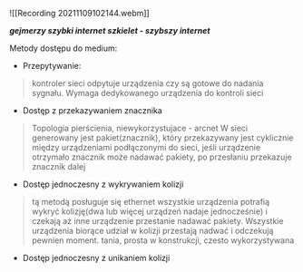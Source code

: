 
![[Recording 20211109102144.webm]]

***gejmerzy szybki internet
szkielet - szybszy internet***

Metody dostępu do medium:
- Przepytywanie:
> kontroler sieci odpytuje urządzenia czy są gotowe do nadania sygnału. Wymaga dedykowanego urządzenia do kontroli sieci
- Dostęp z przekazywaniem znacznika
> Topologia pierścienia, niewykorzystujace - arcnet
> W sieci generowany jest pakiet(znacznik), który przekazywany jest cyklicznie między urządzeniami podłączonymi do sieci, jeśli urządzenie otrzymało znacznik może nadawać pakiety, po przesłaniu przekazuje znacznik dalej
- Dostęp jednoczesny z wykrywaniem kolizji
> tą metodą posługuje się ethernet
> wszystkie urządzenia potrafią wykryć kolizję(dwa lub więcej urządzeń nadaje jednocześnie) i czekają aż inne urządzenie przestanie nadawać pakiety. Wszystkie urządzenia biorące udział w kolizji przestają nadwać i odczekują pewnien moment.
> tania, prosta w konstrukcji, czesto wykorzystywana

- Dostęp jednoczesny z unikaniem kolizji
>  